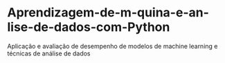 # Aprendizagem-de-m-quina-e-an-lise-de-dados-com-Python
Aplicação e avaliação de desempenho de modelos de machine learning e técnicas de análise de dados 
